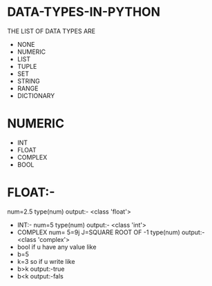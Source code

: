 # DATA-TYPES-IN-PYTHON
THE LIST OF DATA TYPES ARE 
* NONE
* NUMERIC
* LIST
* TUPLE
* SET
* STRING
* RANGE
* DICTIONARY

# NUMERIC 
* INT
* FLOAT
* COMPLEX
* BOOL

# FLOAT:-
num=2.5
type(num)
output:- <class 'float'>

* INT:-
num=5
type(num)
output:- <class 'int'>
* COMPLEX
num= 5=9j          J=SQUARE ROOT OF -1
type(num)
output:- <class 'complex'>
* bool
 if u have any value like
* b=5
* k=3
 so if u write like
* b>k
 output:-true
* b<k
 output:-fals
#      
